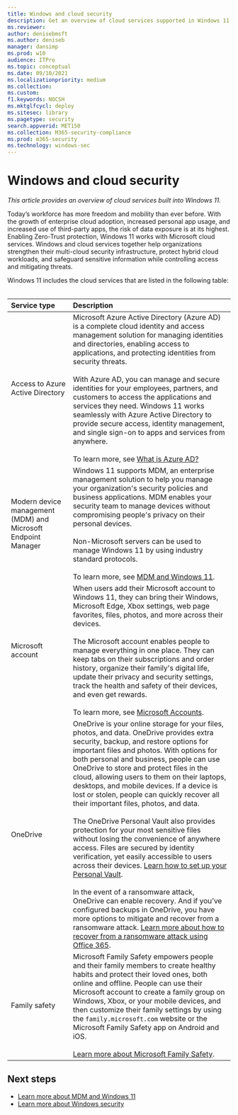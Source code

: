 ```yaml
---
title: Windows and cloud security
description: Get an overview of cloud services supported in Windows 11
ms.reviewer: 
author: denisebmsft
ms.author: deniseb
manager: dansimp 
ms.prod: w10
audience: ITPro
ms.topic: conceptual
ms.date: 09/10/2021
ms.localizationpriority: medium
ms.collection: 
ms.custom: 
f1.keywords: NOCSH 
ms.mktglfcycl: deploy
ms.sitesec: library
ms.pagetype: security
search.appverid: MET150 
ms.collection: M365-security-compliance
ms.prod: m365-security
ms.technology: windows-sec
---
```


# Windows and cloud security

*This article provides an overview of cloud services built into Windows 11.*

Today’s workforce has more freedom and mobility than ever before. With the growth of enterprise cloud adoption, increased personal app usage, and increased use of third-party apps, the risk of data exposure is at its highest. Enabling Zero-Trust protection, Windows 11 works with Microsoft cloud services. Windows and cloud services together help organizations strengthen their multi-cloud security infrastructure, protect hybrid cloud workloads, and safeguard sensitive information while controlling access and mitigating threats. 

Windows 11 includes the cloud services that are listed in the following table:<br/><br/>

| Service type | Description |
|:---|:---|
| Access to Azure Active Directory | Microsoft Azure Active Directory (Azure AD) is a complete cloud identity and access management solution for managing identities and directories, enabling access to applications, and protecting identities from security threats.<br/><br/>With Azure AD, you can manage and secure identities for your employees, partners, and customers to access the applications and services they need. Windows 11 works seamlessly with Azure Active Directory to provide secure access, identity management, and single sign-on to apps and services from anywhere.<br/><br/>To learn more, see [What is Azure AD?](/azure/active-directory/fundamentals/active-directory-whatis) |
| Modern device management (MDM) and Microsoft Endpoint Manager | Windows 11 supports MDM, an enterprise management solution to help you manage your organization's security policies and business applications. MDM enables your security team to manage devices without compromising people's privacy on their personal devices.<br/><br/>Non-Microsoft servers can be used to manage Windows 11 by using industry standard protocols.<br/><br/>To learn more, see [MDM and Windows 11](mdm-windows.md). |
| Microsoft account | When users add their Microsoft account to Windows 11, they can bring their Windows, Microsoft Edge, Xbox settings, web page favorites, files, photos, and more across their devices. <br/><br/>The Microsoft account enables people to manage everything in one place. They can keep tabs on their subscriptions and order history, organize their family's digital life, update their privacy and security settings, track the health and safety of their devices, and even get rewards. <br/><br/>To learn more, see [Microsoft Accounts](identity-protection/access-control/microsoft-accounts.md).|
| OneDrive | OneDrive is your online storage for your files, photos, and data. OneDrive provides extra security, backup, and restore options for important files and photos. With options for both personal and business, people can use OneDrive to store and protect files in the cloud, allowing users to them on their laptops, desktops, and mobile devices. If a device is lost or stolen, people can quickly recover all their important files, photos, and data. <br/><br/>The OneDrive Personal Vault also provides protection for your most sensitive files without losing the convenience of anywhere access. Files are secured by identity verification, yet easily accessible to users across their devices. [Learn how to set up your Personal Vault](https://support.microsoft.com/office/protect-your-onedrive-files-in-personal-vault-6540ef37-e9bf-4121-a773-56f98dce78c4). <br/><br/>In the event of a ransomware attack, OneDrive can enable recovery. And if you’ve configured backups in OneDrive, you have more options to mitigate and recover from a ransomware attack. [Learn more about how to recover from a ransomware attack using Office 365](/microsoft-365/security/office-365-security/recover-from-ransomware). |
| Family safety | Microsoft Family Safety empowers people and their family members to create healthy habits and protect their loved ones, both online and offline. People can use their Microsoft account to create a family group on Windows, Xbox, or your mobile devices, and then customize their family settings by using the `family.microsoft.com` website or the Microsoft Family Safety app on Android and iOS.<br/><br/>[Learn more about Microsoft Family Safety](https://www.microsoft.com/en-us/microsoft-365/family-safety).   |

## Next steps

- [Learn more about MDM and Windows 11](mdm-windows.md)
- [Learn more about Windows security](index.yml)